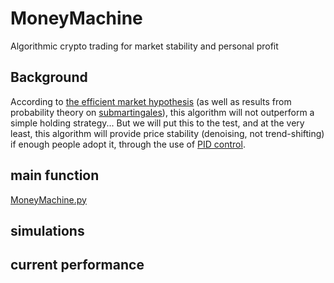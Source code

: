# MoneyMachine
Algorithmic crypto trading for market stability and personal profit

## Background
According to [the efficient market hypothesis](https://en.wikipedia.org/wiki/Efficient-market_hypothesis) (as well as results from probability theory on [submartingales](https://en.m.wikipedia.org/wiki/Martingale_(probability_theory))), this algorithm will not outperform a simple holding strategy... But we will put this to the test, and at the very least, this algorithm will provide price stability (denoising, not trend-shifting) if enough people adopt it, through the use of [PID control](https://en.wikipedia.org/wiki/PID_controller).

## main function
[MoneyMachine.py](main/MoneyMachine.py)

## simulations

## current performance
